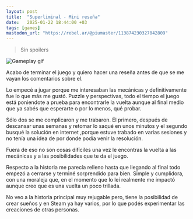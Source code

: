 ```yaml
---
layout: post
title:  "Superliminal - Mini reseña"
date:   2025-01-22 18:44:00 +03
tags: [games]
mastodon_url: "https://rebel.ar/@piumaster/113874230327042809"
---
```


> Sin spoilers

![Gameplay gif](../assets/images/FastSteamMechanics13mb-best.gif)


Acabo de terminar el juego y quiero hacer una reseña antes de que se me vayan los comentarios sobre el. 

Lo empecé a jugar porque me interesaban las mecánicas y definitivamente fue lo que más me gustó. Puzzle y perspectivas, todo el tiempo el juego está poniendote a prueba para encontrarle la vuelta aunque al final medio que ya sabés que esperarte o por lo menos, qué probar.


Sólo dos se me complicaron y me trabaron. El primero, después de descansar unas semanas y retomar lo saqué en unos minutos y el segundo busqué la solución en internet ,porque estuve trabado en varias sesiones y no tenía una idea de por donde podía venir la resolución. 

Fuera de eso no son cosas difíciles una vez le encontras la vuelta a las mecánicas y a las posibilidades que te da el juego. 

Respecto a la historia me parecía relleno hasta que llegando al final todo empezó a cerrarse y terminé sorprendido para bien. Simple y cumplidora, con una moraleja que, en el momento que lo leí realmente me impactó aunque creo que es una vuelta un poco trillada. 

No veo a la historia principal muy rejugable pero, tiene la posibilidad de crear sueños y en Steam ya hay varios, por lo que podés experimentar las creaciones de otras personas. 

